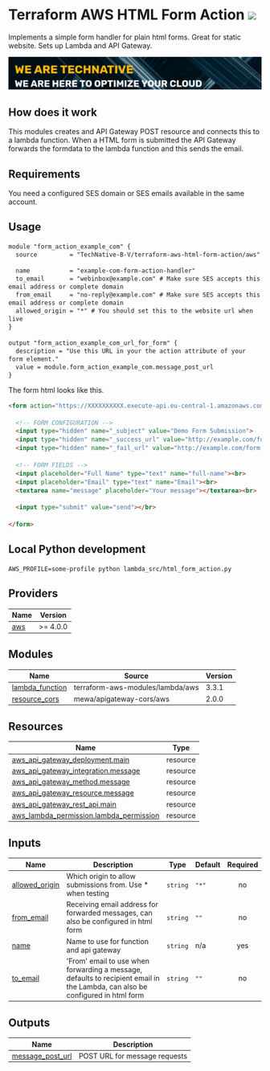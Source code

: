 # Terraform AWS HTML Form Action ![](https://img.shields.io/github/workflow/status/TechNative-B-V/terraform-aws-html-form-action/Lint?style=plastic)

Implements a simple form handler for plain html forms. Great for static
website. Sets up Lambda and API Gateway.

[![](we-are-technative.png)](https://www.technative.nl)

## How does it work

This modules creates and API Gateway POST resource and connects this to a
lambda function. When a HTML form is submitted the API Gateway forwards the
formdata to the lambda function and this sends the email.

## Requirements

You need a configured SES domain or SES emails available in the same account.

## Usage

```hcl
module "form_action_example_com" {
  source         = "TechNative-B-V/terraform-aws-html-form-action/aws"

  name           = "example-com-form-action-handler"
  to_email       = "webinbox@example.com" # Make sure SES accepts this email address or complete domain
  from_email     = "no-reply@example.com" # Make sure SES accepts this email address or complete domain
  allowed_origin = "*" # You should set this to the website url when live
}

output "form_action_example_com_url_for_form" {
  description = "Use this URL in your the action attribute of your form element."
  value = module.form_action_example_com.message_post_url
}
```

The form html looks like this.

```html
<form action="https://XXXXXXXXXX.execute-api.eu-central-1.amazonaws.com/main/message" method="post">

  <!-- FORM CONFIGURATION -->
  <input type="hidden" name="_subject" value="Demo Form Submission">
  <input type="hidden" name="_success_url" value="http://example.com/form_success.html">
  <input type="hidden" name="_fail_url" value="http://example.com/form.html">

  <!-- FORM FIELDS -->
  <input placeholder="Full Name" type="text" name="full-name"><br>
  <input placeholder="Email" type="text" name="Email"><br>
  <textarea name="message" placeholder="Your message"></textarea><br>

  <input type="submit" value="send"></br>

</form>
```

## Local Python development

```
AWS_PROFILE=some-profile python lambda_src/html_form_action.py
```

<!-- BEGIN_TF_DOCS -->
## Providers

| Name | Version |
|------|---------|
| <a name="provider_aws"></a> [aws](#provider\_aws) | >= 4.0.0 |

## Modules

| Name | Source | Version |
|------|--------|---------|
| <a name="module_lambda_function"></a> [lambda\_function](#module\_lambda\_function) | terraform-aws-modules/lambda/aws | 3.3.1 |
| <a name="module_resource_cors"></a> [resource\_cors](#module\_resource\_cors) | mewa/apigateway-cors/aws | 2.0.0 |

## Resources

| Name | Type |
|------|------|
| [aws_api_gateway_deployment.main](https://registry.terraform.io/providers/hashicorp/aws/latest/docs/resources/api_gateway_deployment) | resource |
| [aws_api_gateway_integration.message](https://registry.terraform.io/providers/hashicorp/aws/latest/docs/resources/api_gateway_integration) | resource |
| [aws_api_gateway_method.message](https://registry.terraform.io/providers/hashicorp/aws/latest/docs/resources/api_gateway_method) | resource |
| [aws_api_gateway_resource.message](https://registry.terraform.io/providers/hashicorp/aws/latest/docs/resources/api_gateway_resource) | resource |
| [aws_api_gateway_rest_api.main](https://registry.terraform.io/providers/hashicorp/aws/latest/docs/resources/api_gateway_rest_api) | resource |
| [aws_lambda_permission.lambda_permission](https://registry.terraform.io/providers/hashicorp/aws/latest/docs/resources/lambda_permission) | resource |

## Inputs

| Name | Description | Type | Default | Required |
|------|-------------|------|---------|:--------:|
| <a name="input_allowed_origin"></a> [allowed\_origin](#input\_allowed\_origin) | Which origin to allow submissions from. Use * when testing | `string` | `"*"` | no |
| <a name="input_from_email"></a> [from\_email](#input\_from\_email) | Receiving email address for forwarded messages, can also be configured in html form | `string` | `""` | no |
| <a name="input_name"></a> [name](#input\_name) | Name to use for function and api gateway | `string` | n/a | yes |
| <a name="input_to_email"></a> [to\_email](#input\_to\_email) | 'From' email to use when forwarding a message, defaults to recipient email in the Lambda, can also be configured in html form | `string` | `""` | no |

## Outputs

| Name | Description |
|------|-------------|
| <a name="output_message_post_url"></a> [message\_post\_url](#output\_message\_post\_url) | POST URL for message requests |
<!-- END_TF_DOCS -->
